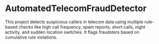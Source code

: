 # AutomatedTelecomFraudDetector
This project detects suspicious callers in telecom data using multiple rule-based checks like high call frequency, spam reports, short calls, night activity, and sudden location switches. It flags fraudsters based on cumulative rule violations.
